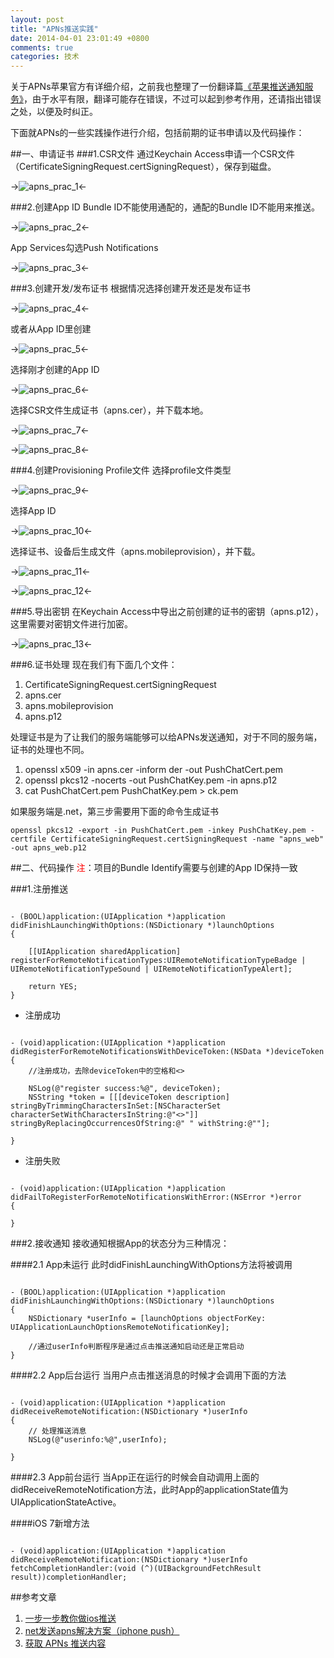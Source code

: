 ```yaml
---
layout: post
title: "APNs推送实践"
date: 2014-04-01 23:01:49 +0800
comments: true
categories: 技术
---
```


<!--more-->

关于APNs苹果官方有详细介绍，之前我也整理了一份翻译篇[《苹果推送通知服务》](http://victorjiang.github.io/blog/2014/04/01/yi-ping-guo-tui-song-tong-zhi-fu-wu/)，由于水平有限，翻译可能存在错误，不过可以起到参考作用，还请指出错误之处，以便及时纠正。

下面就APNs的一些实践操作进行介绍，包括前期的证书申请以及代码操作：

##一、申请证书
###1.CSR文件
通过Keychain Access申请一个CSR文件（CertificateSigningRequest.certSigningRequest），保存到磁盘。
<!--添加图片1-->
->![apns_prac_1](http://victorjiang.github.io/images/2014/apns_prac_1.jpg)<-

###2.创建App ID
Bundle ID不能使用通配的，通配的Bundle ID不能用来推送。
<!--添加图片2-->
->![apns_prac_2](http://victorjiang.github.io/images/2014/apns_prac_2.jpg)<-

App Services勾选Push Notifications
<!--添加图片3-->
->![apns_prac_3](http://victorjiang.github.io/images/2014/apns_prac_3.jpg)<-

###3.创建开发/发布证书
根据情况选择创建开发还是发布证书
<!--添加图片4-->
->![apns_prac_4](http://victorjiang.github.io/images/2014/apns_prac_4.jpg)<-
  
  或者从App ID里创建
<!--添加图片5-->
->![apns_prac_5](http://victorjiang.github.io/images/2014/apns_prac_5.jpg)<-

选择刚才创建的App ID
<!--添加图片6-->
->![apns_prac_6](http://victorjiang.github.io/images/2014/apns_prac_6.jpg)<-

选择CSR文件生成证书（apns.cer），并下载本地。
<!--添加图片7-->
->![apns_prac_7](http://victorjiang.github.io/images/2014/apns_prac_7.jpg)<-
<!--添加图片8-->
->![apns_prac_8](http://victorjiang.github.io/images/2014/apns_prac_8.jpg)<-

###4.创建Provisioning Profile文件
选择profile文件类型
<!--添加图片9-->
->![apns_prac_9](http://victorjiang.github.io/images/2014/apns_prac_9.png)<-

选择App ID
<!--添加图片10-->
->![apns_prac_10](http://victorjiang.github.io/images/2014/apns_prac_10.jpg)<-

选择证书、设备后生成文件（apns.mobileprovision），并下载。
<!--添加图片11-->
->![apns_prac_11](http://victorjiang.github.io/images/2014/apns_prac_11.jpg)<-
<!--添加图片12-->
->![apns_prac_12](http://victorjiang.github.io/images/2014/apns_prac_12.jpg)<-

###5.导出密钥
在Keychain Access中导出之前创建的证书的密钥（apns.p12），这里需要对密钥文件进行加密。
<!--添加图片13-->
->![apns_prac_13](http://victorjiang.github.io/images/2014/apns_prac_13.png)<-

###6.证书处理
现在我们有下面几个文件：

1. CertificateSigningRequest.certSigningRequest
2. apns.cer
3. apns.mobileprovision
4. apns.p12

处理证书是为了让我们的服务端能够可以给APNs发送通知，对于不同的服务端，证书的处理也不同。

1. openssl x509 -in apns.cer -inform der -out PushChatCert.pem
2. openssl pkcs12 -nocerts -out PushChatKey.pem -in apns.p12
3. cat PushChatCert.pem PushChatKey.pem > ck.pem

如果服务端是.net，第三步需要用下面的命令生成证书

	openssl pkcs12 -export -in PushChatCert.pem -inkey PushChatKey.pem -certfile CertificateSigningRequest.certSigningRequest -name "apns_web" -out apns_web.p12

##二、代码操作
<font color='red'>注</font>：项目的Bundle Identify需要与创建的App ID保持一致

###1.注册推送
<pre><code>
- (BOOL)application:(UIApplication *)application didFinishLaunchingWithOptions:(NSDictionary *)launchOptions
{

    [[UIApplication sharedApplication] registerForRemoteNotificationTypes:UIRemoteNotificationTypeBadge | UIRemoteNotificationTypeSound | UIRemoteNotificationTypeAlert];

    return YES;
}
</code></pre>

* 注册成功

<pre><code>
- (void)application:(UIApplication *)application didRegisterForRemoteNotificationsWithDeviceToken:(NSData *)deviceToken
{
	//注册成功，去除deviceToken中的空格和<>
    
    NSLog(@"register success:%@", deviceToken);
    NSString *token = [[[deviceToken description] stringByTrimmingCharactersInSet:[NSCharacterSet characterSetWithCharactersInString:@"<>"]] stringByReplacingOccurrencesOfString:@" " withString:@""];
    
}
</code></pre>

* 注册失败

<pre><code>
- (void)application:(UIApplication *)application didFailToRegisterForRemoteNotificationsWithError:(NSError *)error
{
    
}
</code></pre>

###2.接收通知
接收通知根据App的状态分为三种情况：

####2.1 App未运行
此时didFinishLaunchingWithOptions方法将被调用
<pre><code>
- (BOOL)application:(UIApplication *)application didFinishLaunchingWithOptions:(NSDictionary *)launchOptions
{
	NSDictionary *userInfo = [launchOptions objectForKey: UIApplicationLaunchOptionsRemoteNotificationKey];
	
	//通过userInfo判断程序是通过点击推送通知启动还是正常启动
}
</code></pre>

####2.2 App后台运行
当用户点击推送消息的时候才会调用下面的方法
<pre><code>
- (void)application:(UIApplication *)application didReceiveRemoteNotification:(NSDictionary *)userInfo
{
    // 处理推送消息
    NSLog(@"userinfo:%@",userInfo);
    
}
</code></pre>
####2.3 App前台运行
当App正在运行的时候会自动调用上面的didReceiveRemoteNotification方法，此时App的applicationState值为UIApplicationStateActive。

####iOS 7新增方法
<pre><code>
- (void)application:(UIApplication *)application didReceiveRemoteNotification:(NSDictionary *)userInfo fetchCompletionHandler:(void (^)(UIBackgroundFetchResult result))completionHandler;
</code></pre>

##参考文章

1. [一步一步教你做ios推送](http://blog.csdn.net/showhilllee/article/details/8631734)
2. [net发送apns解决方案（iphone push）](http://blog.sina.com.cn/s/blog_4adf31ea010175wo.html)
3. [获取 APNs 推送内容](http://docs.jpush.cn/pages/viewpage.action?pageId=4259879)